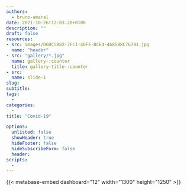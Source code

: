 ```yaml
---
authors:
  - bruno-amaral
date: 2021-10-26T12:03:20+0100
description: ""
draft: false
resources: 
- src: images/D6DC5B82-7FC1-4DFE-BCE4-4685B8C76791.jpg
  name: "header"
- src: "gallery/*.jpg"
  name: gallery-:counter
  title: gallery-title-:counter
- src:
  name: slide-1
slug:
subtitle: 
tags: 
  - 
categories: 
  - 
title: "Covid-19"

options:
  unlisted: false
  showHeader: true
  hideFooter: false
  hideSubscribeForm: false
  header:
scripts:
  -
---
```


<div class="row">
<div class="col-md-10 mx-auto">

{{< metabase-embed dashboard="12" width="1300" height="1250" >}}

</div>
</div>